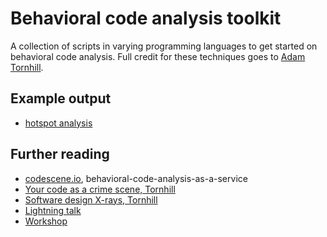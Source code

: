 Behavioral code analysis toolkit
===

A collection of scripts in varying programming languages to get started on behavioral code analysis.
Full credit for these techniques goes to [Adam Tornhill](https://www.adamtornhill.com/).

Example output
---
* [hotspot analysis](https://jovaneyck.github.io/mithra-dataviz)

Further reading
---

* [codescene.io](https://codescene.io/), behavioral-code-analysis-as-a-service
* [Your code as a crime scene, Tornhill](https://pragprog.com/book/atcrime/your-code-as-a-crime-scene/)
* [Software design X-rays, Tornhill](https://pragprog.com/book/atevol/software-design-x-rays)
* [Lightning talk](https://docs.google.com/presentation/d/1zZrppPp6_20r4g1lC0pqrOvw03oi3e52zJbF-Hw8Yu8/edit?usp=sharing)
* [Workshop](https://drive.google.com/file/d/1EpIXiDEqalVaerotQ5e2BcmHwn6zStMI/view?usp=sharing)
